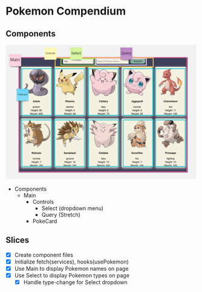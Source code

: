 # Pokemon Compendium

## Components

![](wireframe_poke.png)

- Components
  - Main
    - Controls
      - Select (dropdown menu)
      - Query (Stretch)
    - PokeCard

## Slices

- [x] Create component files
- [x] Initialize fetch(services), hooks(usePokemon)
- [x] Use Main to display Pokemon names on page
- [x] Use Select to display Pokemon types on page
  - [x] Handle type-change for Select dropdown
